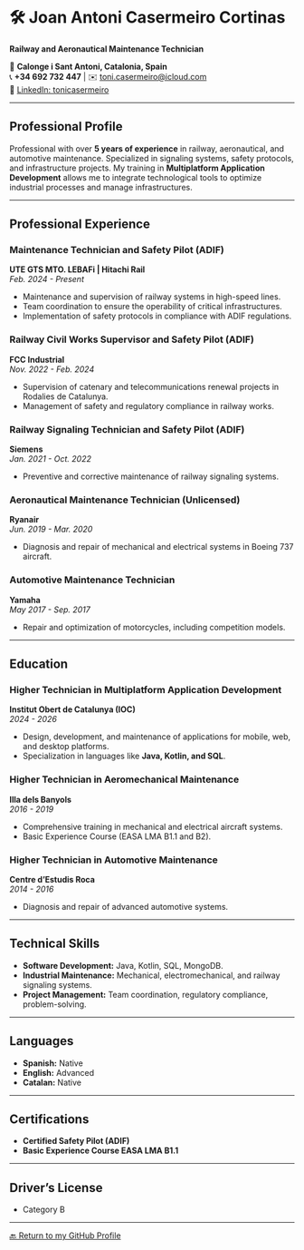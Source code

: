 # 🛠️ **Joan Antoni Casermeiro Cortinas**  
**Railway and Aeronautical Maintenance Technician**  

📍 **Calonge i Sant Antoni, Catalonia, Spain**  
📞 **+34 692 732 447** | ✉️ [toni.casermeiro@icloud.com](mailto:toni.casermeiro@icloud.com)  
🔗 [LinkedIn: tonicasermeiro](https://www.linkedin.com/in/tonicasermeiro)  

---

## **Professional Profile**  
Professional with over **5 years of experience** in railway, aeronautical, and automotive maintenance. Specialized in signaling systems, safety protocols, and infrastructure projects. My training in **Multiplatform Application Development** allows me to integrate technological tools to optimize industrial processes and manage infrastructures.  

---

## **Professional Experience**  

### **Maintenance Technician and Safety Pilot (ADIF)**  
**UTE GTS MTO. LEBAFi | Hitachi Rail**  
_Feb. 2024 - Present_  
- Maintenance and supervision of railway systems in high-speed lines.  
- Team coordination to ensure the operability of critical infrastructures.  
- Implementation of safety protocols in compliance with ADIF regulations.  

### **Railway Civil Works Supervisor and Safety Pilot (ADIF)**  
**FCC Industrial**  
_Nov. 2022 - Feb. 2024_  
- Supervision of catenary and telecommunications renewal projects in Rodalies de Catalunya.  
- Management of safety and regulatory compliance in railway works.  

### **Railway Signaling Technician and Safety Pilot (ADIF)**  
**Siemens**  
_Jan. 2021 - Oct. 2022_  
- Preventive and corrective maintenance of railway signaling systems.  

### **Aeronautical Maintenance Technician (Unlicensed)**  
**Ryanair**  
_Jun. 2019 - Mar. 2020_  
- Diagnosis and repair of mechanical and electrical systems in Boeing 737 aircraft.  

### **Automotive Maintenance Technician**  
**Yamaha**  
_May 2017 - Sep. 2017_  
- Repair and optimization of motorcycles, including competition models.  

---

## **Education**  

### **Higher Technician in Multiplatform Application Development**  
**Institut Obert de Catalunya (IOC)**  
_2024 - 2026_  
- Design, development, and maintenance of applications for mobile, web, and desktop platforms.  
- Specialization in languages like **Java, Kotlin, and SQL**.  

### **Higher Technician in Aeromechanical Maintenance**  
**Illa dels Banyols**  
_2016 - 2019_  
- Comprehensive training in mechanical and electrical aircraft systems.  
- Basic Experience Course (EASA LMA B1.1 and B2).  

### **Higher Technician in Automotive Maintenance**  
**Centre d’Estudis Roca**  
_2014 - 2016_  
- Diagnosis and repair of advanced automotive systems.  

---

## **Technical Skills**  
- **Software Development:** Java, Kotlin, SQL, MongoDB.  
- **Industrial Maintenance:** Mechanical, electromechanical, and railway signaling systems.  
- **Project Management:** Team coordination, regulatory compliance, problem-solving.  

---

## **Languages**  
- **Spanish:** Native  
- **English:** Advanced  
- **Catalan:** Native  

---

## **Certifications**  
- **Certified Safety Pilot (ADIF)**  
- **Basic Experience Course EASA LMA B1.1** 

---

## **Driver’s License**  
- Category B
 
---

[🔙 Return to my GitHub Profile](https://github.com/tonicasermeiro)
